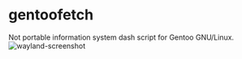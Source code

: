 # gentoofetch
Not portable information system dash script for Gentoo GNU/Linux.
![wayland-screenshot](https://cloud.githubusercontent.com/assets/18743742/25186948/30bec608-2511-11e7-8e7b-6bb52e10f085.png)
